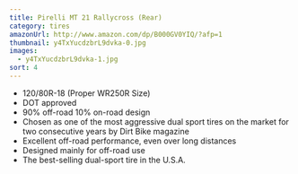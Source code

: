 ```yaml
---
title: Pirelli MT 21 Rallycross (Rear)
category: tires
amazonUrl: http://www.amazon.com/dp/B000GV0YIQ/?afp=1
thumbnail: y4TxYucdzbrL9dvka-0.jpg
images:
  - y4TxYucdzbrL9dvka-1.jpg
sort: 4
---
```


* 120/80R-18 (Proper WR250R Size)
* DOT approved
* 90% off-road 10% on-road design
* Chosen as one of the most aggressive dual sport tires on the market for two consecutive years by Dirt Bike magazine
* Excellent off-road performance, even over long distances
* Designed mainly for off-road use
* The best-selling dual-sport tire in the U.S.A.

